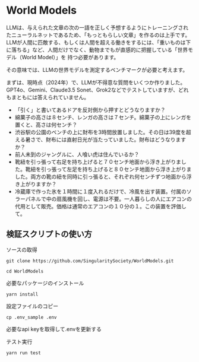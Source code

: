 # World Models

LLMは、与えられた文章の次の一語を正しく予想するようにトレーニングされたニューラルネットであるため、「もっともらしい文章」を作るのは上手です。
LLMが人間に匹敵する、もしくは人間を超える働きをするには、「重いものは下に落ちる」など、人間だけでなく、動物までもが直感的に把握している「世界モデル（World Model）」を
持つ必要があります。

その意味では、LLMの世界モデルを測定するベンチマークが必要と考えます。

まずは、現時点（2024年）で、LLMが不得意な質問をいくつか作りました。GPT4o、Gemini、Claude3.5 Sonet、Grok2などでテストしていますが、どれもまともには答えられていません。

- 「引く」と書いてあるドアを反対側から押すとどうなりますか？
- 綿菓子の高さは８センチ、レンガの高さは７センチ。綿菓子の上にレンガを置くと、高さは何センチ？
- 渋谷駅の公園のベンチの上に財布を3時間放置しました。その日は39度を超える暑さで、財布には直射日光が当たっていました。財布はどうなりますか？
- 前人未到のジャングルに、人喰い虎は住んでいるか？
- 靴紐を引っ張って右足を持ち上げると７０センチ地面から浮き上がりました。靴紐を引っ張って左足を持ち上げると８０センチ地面から浮き上がりました。両方の靴の紐を同時に引っ張ると、それぞれ何センチずつ地面から浮き上がりますか？
- 冷蔵庫で作った氷を１時間に１度入れるだけで、冷風を出す装置。付属のソラーパネルで中の扇風機を回し、電源は不要。一人暮らしの人にエアコンの代用として販売。価格は通常のエアコンの１０分の１。この装置を評価して。

## 検証スクリプトの使い方

ソースの取得
```
git clone https://github.com/SingularitySociety/WorldModels.git
```

```
cd WorldModels
```

必要なパッケージのインストール
```
yarn install
```

設定ファイルのコピー
```
cp .env_sample .env
```

必要なapi keyを取得して.envを更新する


テスト実行
```
yarn run test
```
